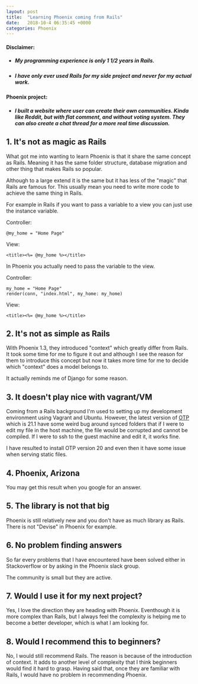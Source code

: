 ```yaml
---
layout: post
title:  "Learning Phoenix coming from Rails"
date:   2018-10-4 06:35:45 +0000
categories: Phoenix
---
```

#### Disclaimer:
* ##### My programming experience is only 1 1/2 years in Rails.
* ##### I have only ever used Rails for my side project and never for my actual work. 
#### Phoenix project:
* ##### I built a website where user can create their own communities. Kinda like Reddit, but with flat comment, and without voting system. They can also create a chat thread for a more real time discussion.

## 1. It's not as magic as Rails
What got me into wanting to learn Phoenix is that it share the same concept as Rails. Meaning it has the same folder structure, database migration and other thing that makes Rails so popular. 

Although to a large extend it is the same but it has less of the "magic" that Rails are famous for. This usually mean you need to write more code to achieve the same thing in Rails.

For example in Rails if you want to pass a variable to a view you can just use the instance variable.

Controller:
```
@my_home = "Home Page"
```
View:
```
<title><%= @my_home %></title>
```

In Phoenix you actually need to pass the variable to the view.

Controller:
```
my_home = "Home Page"
render(conn, "index.html", my_home: my_home)
```
View:
```
<title><%= @my_home %></title>
```


## 2. It's not as simple as Rails
With Phoenix 1.3, they introduced "context" which greatly differ from Rails. It took some time for me to figure it out and although I see the reason for them to introduce this concept but now it takes more time for me to decide which "context" does a model belongs to.

It actually reminds me of Django for some reason.


## 3. It doesn't play nice with vagrant/VM
Coming from a Rails background I'm used to setting up my development environment using Vagrant and Ubuntu. However, the latest version of [OTP](https://en.wikipedia.org/wiki/Open_Telecom_Platform) which is 21.1 have some weird bug around synced folders that if I were to edit my file in the host machine, the file would be corrupted and cannot be compiled. If I were to ssh to the guest machine and edit it, it works fine.

I have resulted to install OTP version 20 and even then it have some issue when serving static files. 

## 4. Phoenix, Arizona
You may get this result when you google for an answer.

## 5. The library is not that big
Phoenix is still relatively new and you don't have as much library as Rails. There is not "Devise" in Phoenix for example.

## 6. No problem finding answers
So far every problems that I have encountered have been solved either in Stackoverflow or by asking in the Phoenix slack group.

 The community is small but they are active.

## 7. Would I use it for my next project?
Yes, I love the direction they are heading with Phoenix. Eventhough it is more complex than Rails, but I always feel the complexity is helping me to become a better developer, which is what I am looking for.

## 8. Would I recommend this to beginners?
No, I would still recommend Rails. The reason is because of the introduction of context. It adds to another level of complexity that I think beginners would find it hard to grasp. Having said that, once they are familiar with Rails, I would have no problem in recommending Phoenix.